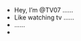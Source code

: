 - Hey, I’m @TV07 ......
- Like watching tv ......
- ......
- 
<!---
TV07/TV07 is a ✨ special ✨ repository because its `README.md` (this file) appears on your GitHub profile.
You can click the Preview link to take a look at your changes.
--->
